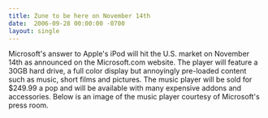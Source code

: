 ```yaml
---
title: Zune to be here on November 14th
date:  2006-09-28 00:00:00 -0700
layout: single
---
```


Microsoft's answer to Apple's iPod will hit the U.S. market on November 14th as announced on the Microsoft.com website. The player will feature a 30GB hard drive, a full color display but annoyingly pre-loaded content such as music, short films and pictures. The music player will be sold for $249.99 a pop and will be available with many expensive addons and accessories. Below is an image of the music player courtesy of Microsoft's press room.
